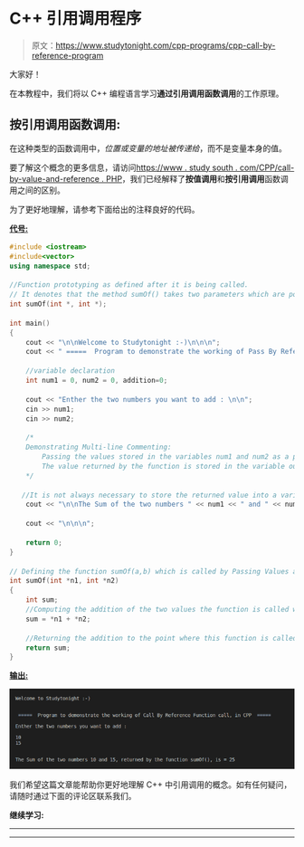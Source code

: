 # C++ 引用调用程序

> 原文：<https://www.studytonight.com/cpp-programs/cpp-call-by-reference-program>

大家好！

在本教程中，我们将以 C++ 编程语言学习**通过引用调用函数调用**的工作原理。

## 按引用调用函数调用:

在这种类型的函数调用中，*位置或变量的地址被传递给*，而不是变量本身的值。

要了解这个概念的更多信息，请访问[https://www . study south . com/CPP/call-by-value-and-reference . PHP](https://www.studytonight.com/cpp/call-by-value-and-reference.php)，我们已经解释了**按值调用**和**按引用调用**函数调用之间的区别。

为了更好地理解，请参考下面给出的注释良好的代码。

<u>**代号:**</u>

```cpp
#include <iostream>
#include<vector>
using namespace std;

//Function prototyping as defined after it is being called.  
// It denotes that the method sumOf() takes two parameters which are pointer to an int and returns int
int sumOf(int *, int *);

int main()
{
    cout << "\n\nWelcome to Studytonight :-)\n\n\n";
    cout << " =====  Program to demonstrate the working of Pass By Reference Function call, in CPP  ===== \n\n";

    //variable declaration
    int num1 = 0, num2 = 0, addition=0;

    cout << "Enther the two numbers you want to add : \n\n";
    cin >> num1;
    cin >> num2;

    /*
    Demonstrating Multi-line Commenting:
        Passing the values stored in the variables num1 and num2 as a parameter to function sumOf().
        The value returned by the function is stored in the variable output
    */

   //It is not always necessary to store the returned value into a variable as it can be directly used as demonstrted below
    cout << "\n\nThe Sum of the two numbers " << num1 << " and " << num2 << ", returned by the function sumOf(), is = " << sumOf(&num1, &num2);

    cout << "\n\n\n";

    return 0;
}

// Defining the function sumOf(a,b) which is called by Passing Values and returns the sum of a and b
int sumOf(int *n1, int *n2)
{
    int sum;
    //Computing the addition of the two values the function is called with
    sum = *n1 + *n2;

    //Returning the addition to the point where this function is called from
    return sum;
}
```

<u>**输出:**</u>

![C++ Call By Reference](img/7ff15cbe5aa6684d6a033c4f442d2225.png)

我们希望这篇文章能帮助你更好地理解 C++ 中引用调用的概念。如有任何疑问，请随时通过下面的评论区联系我们。

**继续学习:**

* * *

* * *